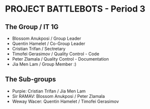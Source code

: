 # PROJECT BATTLEBOTS - Period 3


## The Group          / IT 1G
- Blossom Anukposi    / Group Leader
- Quentin Hamelet     / Co-Group Leader
- Cristian Trifan     / Sectretary
- Timofei Gerasimov   / Quality Control - Code
- Peter Zlamala       / Quality Control - Documentation
- Jia Men Lam         / Group Member :)


## The Sub-groups
- Purpie:             Cristian Trifan / Jia Men Lam
- Sir RAMAV:          Blossom Anukposi / Peter Zlamala
- Weway Wacer:            Quentin Hamelet / Timofei Gerasimov
